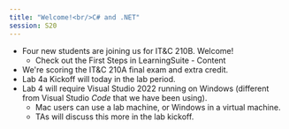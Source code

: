 ```yaml
---
title: "Welcome!<br/>C# and .NET"
session: S20
---
```

* Four new students are joining us for IT&C 210B. Welcome!
    * Check out the First Steps in LearningSuite - Content
* We're scoring the IT&C 210A final exam and extra credit.
* Lab 4a Kickoff will today in the lab period.
* Lab 4 will require Visual Studio 2022 running on Windows (different from Visual Studio _Code_ that we have been using).
    * Mac users can use a lab machine, or Windows in a virtual machine.
    * TAs will discuss this more in the lab kickoff.